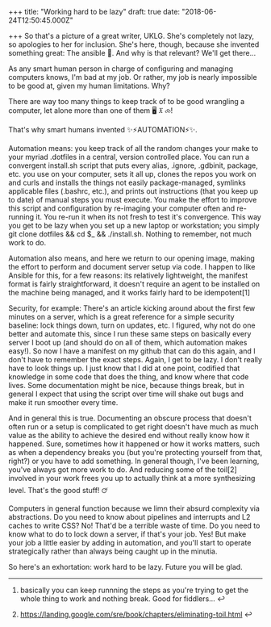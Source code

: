 
+++
title: "Working hard to be lazy"
draft: true
date: "2018-06-24T12:50:45.000Z"

+++
So that's a picture of a great writer, UKLG. She's completely not lazy, so
apologies to her for inclusion. She's here, though, because she invented
something great: The ansible 🌌. And why is that relevant? We'll get there...

As any smart human person in charge of configuring and managing computers knows,
I'm bad at my job. Or rather, my job is nearly impossible to be good at, given
my human limitations. Why?

There are way too many things to keep track of to be good wrangling a computer,
let alone more than one of them 🖥 𝔛 ⧝!

That's why smart humans invented ✨⚡️AUTOMATION⚡️✨.

Automation means: you keep track of all the random changes your make to your
myriad .dotfiles  in a central, version controlled place. You can run a
convergent install.sh  script that puts every alias, .ignore, .gdbinit, package,
etc. you use on your computer, sets it all up, clones the repos you work on and
curls and installs the things not easily package-managed, symlinks applicable
files (.bashrc, etc.), and prints out instructions (that you keep up to date) of
manual steps you must execute. You make the effort to improve this script and
configuration by re-imaging your computer often and re-running it. You re-run it
when its not fresh to test it's convergence. This way you get to be lazy  when
you set up a new laptop or workstation; you simply git clone dotfiles && cd $_
&& ./install.sh. Nothing to remember, not much work to do.

Automation also means, and here we return to our opening image, making the
effort to perform and document server setup via code. I happen to like Ansible
for this, for a few reasons: its relatively lightweight, the manifest format is
fairly straightforward, it doesn't require an agent to be installed on the
machine being managed, and it works fairly hard to be idempotent[1]

Security, for example: There's an article kicking around about the first few
minutes on a server, which is a great reference for a simple security baseline:
lock things down, turn on updates, etc. I figured, why not do one better and
automate this, since I run these same steps on basically every server I boot up
(and should do on all of them, which automation makes easy!). So now I have a
manifest on my github that can do this again, and I don't have to remember the
exact steps. Again, I get to be lazy. I don't really have to look things up. I
just know that I did at one point, codified that knowledge in some code that
does the thing, and know where that code lives. Some  documentation might be
nice, because things break, but in general I expect that using the script over
time will shake out bugs and make it run smoother every time.

And in general this is true. Documenting an obscure process that doesn't often
run or a setup is complicated to get right doesn't have much as much value as
the ability to achieve the desired end without really know how it happened.
Sure, sometimes how it happened or how it works matters, such as when a
dependency breaks you (but you're protecting yourself from that, right?) or you
have to add something. In general though, I've been learning, you've always got
more work to do. And reducing some of the toil[2]  involved in your work frees
you up to actually think at a more synthesizing level. That's the good stuff! 🜚

Computers in general function because we limn their absurd complexity via
abstractions. Do you need to know about pipelines and interrupts and L2 caches
to write CSS? No! That'd be a terrible waste of time. Do you need to know what
to do to lock down a server, if that's your job. Yes! But make your job a little
easier by adding in automation, and you'll start to operate strategically rather
than always being caught up in the minutia.

So here's an exhortation: work hard to be lazy. Future you will be glad.


--------------------------------------------------------------------------------

 1. basically you can keep runnning the steps as you're trying to get the whole
    thing to work and nothing break. Good for fiddlers... ↩︎


 2. https://landing.google.com/sre/book/chapters/eliminating-toil.html ↩︎
